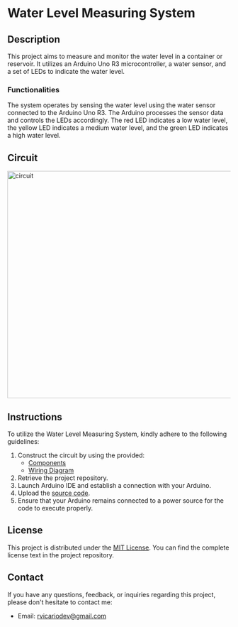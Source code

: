 # Water Level Measuring System

## Description

This project aims to measure and monitor the water level in a container or reservoir. It utilizes an Arduino Uno R3 microcontroller, a water sensor, and a set of LEDs to indicate the water level.

### Functionalities

The system operates by sensing the water level using the water sensor connected to the Arduino Uno R3. The Arduino processes the sensor data and controls the LEDs accordingly. The red LED indicates a low water level, the yellow LED indicates a medium water level, and the green LED indicates a high water level.

## Circuit

<img width="512" alt="circuit" src="https://github.com/roberrevil/Arduino-Water-Level-Measuring-System/assets/119845903/91b250ff-7990-4800-bad3-25b59325c60d">

## Instructions

To utilize the Water Level Measuring System, kindly adhere to the following guidelines:

1. Construct the circuit by using the provided:
   - [Components](components.csv)
   - [Wiring Diagram](wiring_diagram.jpg)
2. Retrieve the project repository.
3. Launch Arduino IDE and establish a connection with your Arduino.
4. Upload the [source code](src/WaterLevelMeasuringSystem.cpp).
5. Ensure that your Arduino remains connected to a power source for the code to execute properly.

## License

This project is distributed under the [MIT License](https://opensource.org/licenses/MIT). You can find the complete license text in the project repository.

## Contact

If you have any questions, feedback, or inquiries regarding this project, please don't hesitate to contact me:

- Email: [rvicariodev@gmail.com](mailto:rvicariodev@gmail.com)
